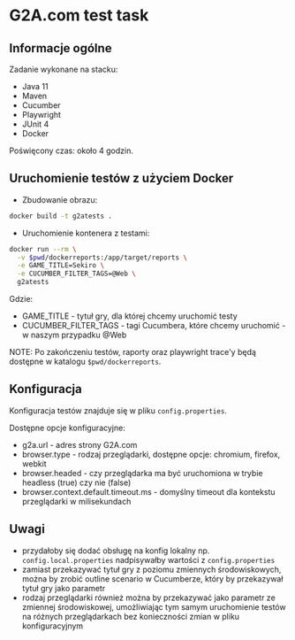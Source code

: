 # G2A.com test task

## Informacje ogólne

Zadanie wykonane na stacku:

- Java 11
- Maven
- Cucumber
- Playwright
- JUnit 4
- Docker

Poświęcony czas: około 4 godzin.

## Uruchomienie testów z użyciem Docker

* Zbudowanie obrazu:

```bash
docker build -t g2atests .
```

* Uruchomienie kontenera z testami:

```bash
docker run --rm \
  -v $pwd/dockerreports:/app/target/reports \
  -e GAME_TITLE=Sekiro \
  -e CUCUMBER_FILTER_TAGS=@Web \
  g2atests
```

Gdzie:

- GAME_TITLE - tytuł gry, dla której chcemy uruchomić testy
- CUCUMBER_FILTER_TAGS - tagi Cucumbera, które chcemy uruchomić - w naszym przypadku @Web

NOTE: Po zakończeniu testów, raporty oraz playwright trace'y będą dostępne w katalogu `$pwd/dockerreports`.

## Konfiguracja

Konfiguracja testów znajduje się w pliku `config.properties`.

Dostępne opcje konfiguracyjne:

- g2a.url - adres strony G2A.com
- browser.type - rodzaj przeglądarki, dostępne opcje: chromium, firefox, webkit
- browser.headed - czy przeglądarka ma być uruchomiona w trybie headless (true) czy nie (false)
- browser.context.default.timeout.ms - domyślny timeout dla kontekstu przeglądarki w milisekundach

## Uwagi

- przydałoby się dodać obsługę na konfig lokalny np. `config.local.properties` nadpisywałby wartości
  z `config.properties`
- zamiast przekazywać tytuł gry z poziomu zmiennych środowiskowych, można by zrobić outline scenario w Cucumberze,
  który by przekazywał tytuł gry jako parametr
- rodzaj przeglądarki również można by przekazywać jako parametr ze zmiennej środowiskowej,
  umożliwiając tym samym uruchomienie testów na różnych przeglądarkach bez konieczności zmian w pliku konfiguracyjnym